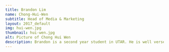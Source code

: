 ```yaml
---
title: Brandon Lim
name: Chong-Hui-Wen
subtitle: Head of Media & Marketing
layout: 2017_default
img: hui-wen.jpg
thumbnail: hui-wen.jpg
alt: Picture of Chong Hui Wen
description: Brandon is a second year student in UTAR. He is well versed in planning and coordinating marketing strategies to ensure the success of the second establishment of MSTC.
---
```

